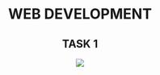 <div align="center">
    <h1>WEB DEVELOPMENT</h1>
    <h2>TASK 1</h2>
    <img src="https://i.postimg.cc/sfPf3pYL/Nombre.png">
</div>

